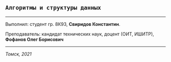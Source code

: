 ## `Алгоритмы и структуры данных`
***
Выполнил: студент гр. 8К93, **Свиридов Константин**.

Преподаватель: кандидат технических наук, доцент (ОИТ, ИШИТР), **Фофанов Олег Борисович**
***
_Томск, 2021_
